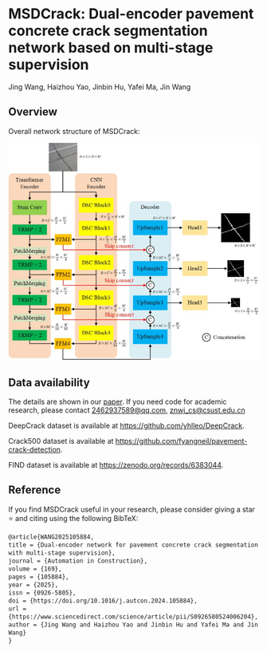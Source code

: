 # MSDCrack: Dual-encoder pavement concrete crack segmentation network based on multi-stage supervision

Jing Wang, Haizhou Yao, Jinbin Hu, Yafei Ma, Jin Wang

## Overview
Overall network structure of MSDCrack:

<img width="784" alt="MSDCrack" src="https://github.com/Doitatonce/MSDCrack/blob/main/img/overview%20network.jpg">

## Data availability

The details are shown in our [paper](https://doi.org/10.1016/j.autcon.2024.105884). If you need code for academic research, please contact 2462937589@qq.com, znwj_cs@csust.edu.cn

DeepCrack dataset is available at https://github.com/yhlleo/DeepCrack.

Crack500 dataset is available at https://github.com/fyangneil/pavement-crack-detection.

FIND dataset is available at https://zenodo.org/records/6383044.

## Reference
If you find MSDCrack useful in your research, please consider giving a star ⭐ and citing using the following BibTeX:
```
@article{WANG2025105884,
title = {Dual-encoder network for pavement concrete crack segmentation with multi-stage supervision},
journal = {Automation in Construction},
volume = {169},
pages = {105884},
year = {2025},
issn = {0926-5805},
doi = {https://doi.org/10.1016/j.autcon.2024.105884},
url = {https://www.sciencedirect.com/science/article/pii/S0926580524006204},
author = {Jing Wang and Haizhou Yao and Jinbin Hu and Yafei Ma and Jin Wang}
}
```
